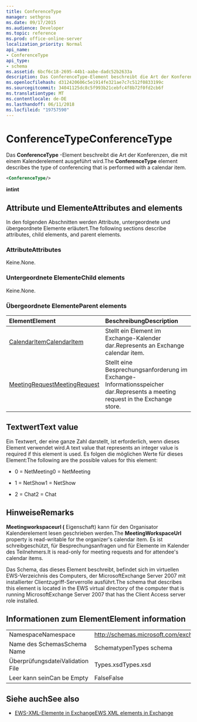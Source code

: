 ```yaml
---
title: ConferenceType
manager: sethgros
ms.date: 09/17/2015
ms.audience: Developer
ms.topic: reference
ms.prod: office-online-server
localization_priority: Normal
api_name:
- ConferenceType
api_type:
- schema
ms.assetid: 6bcf6c18-2695-44b1-aabe-dadc52b2633a
description: Das ConferenceType-Element beschreibt die Art der Konferenzen, die mit einem Kalenderelement ausgeführt wird.
ms.openlocfilehash: d312420606c5e1914fe321ae7c7c512f0833199c
ms.sourcegitcommit: 34041125dc8c5f993b21cebfc4f8b72f0fd2cb6f
ms.translationtype: MT
ms.contentlocale: de-DE
ms.lasthandoff: 06/11/2018
ms.locfileid: "19757590"
---
```

# <a name="conferencetype"></a><span data-ttu-id="bec88-103">ConferenceType</span><span class="sxs-lookup"><span data-stu-id="bec88-103">ConferenceType</span></span>

<span data-ttu-id="bec88-104">Das **ConferenceType** -Element beschreibt die Art der Konferenzen, die mit einem Kalenderelement ausgeführt wird.</span><span class="sxs-lookup"><span data-stu-id="bec88-104">The **ConferenceType** element describes the type of conferencing that is performed with a calendar item.</span></span> 
  
```xml
<ConferenceType/>
```

 <span data-ttu-id="bec88-105">**int**</span><span class="sxs-lookup"><span data-stu-id="bec88-105">**int**</span></span>
## <a name="attributes-and-elements"></a><span data-ttu-id="bec88-106">Attribute und Elemente</span><span class="sxs-lookup"><span data-stu-id="bec88-106">Attributes and elements</span></span>

<span data-ttu-id="bec88-107">In den folgenden Abschnitten werden Attribute, untergeordnete und übergeordnete Elemente erläutert.</span><span class="sxs-lookup"><span data-stu-id="bec88-107">The following sections describe attributes, child elements, and parent elements.</span></span>
  
### <a name="attributes"></a><span data-ttu-id="bec88-108">Attribute</span><span class="sxs-lookup"><span data-stu-id="bec88-108">Attributes</span></span>

<span data-ttu-id="bec88-109">Keine.</span><span class="sxs-lookup"><span data-stu-id="bec88-109">None.</span></span>
  
### <a name="child-elements"></a><span data-ttu-id="bec88-110">Untergeordnete Elemente</span><span class="sxs-lookup"><span data-stu-id="bec88-110">Child elements</span></span>

<span data-ttu-id="bec88-111">Keine.</span><span class="sxs-lookup"><span data-stu-id="bec88-111">None.</span></span>
  
### <a name="parent-elements"></a><span data-ttu-id="bec88-112">Übergeordnete Elemente</span><span class="sxs-lookup"><span data-stu-id="bec88-112">Parent elements</span></span>

|<span data-ttu-id="bec88-113">**Element**</span><span class="sxs-lookup"><span data-stu-id="bec88-113">**Element**</span></span>|<span data-ttu-id="bec88-114">**Beschreibung**</span><span class="sxs-lookup"><span data-stu-id="bec88-114">**Description**</span></span>|
|:-----|:-----|
|[<span data-ttu-id="bec88-115">CalendarItem</span><span class="sxs-lookup"><span data-stu-id="bec88-115">CalendarItem</span></span>](calendaritem.md) <br/> |<span data-ttu-id="bec88-116">Stellt ein Element im Exchange-Kalender dar.</span><span class="sxs-lookup"><span data-stu-id="bec88-116">Represents an Exchange calendar item.</span></span>  <br/> |
|[<span data-ttu-id="bec88-117">MeetingRequest</span><span class="sxs-lookup"><span data-stu-id="bec88-117">MeetingRequest</span></span>](meetingrequest.md) <br/> |<span data-ttu-id="bec88-118">Stellt eine Besprechungsanforderung im Exchange-Informationsspeicher dar.</span><span class="sxs-lookup"><span data-stu-id="bec88-118">Represents a meeting request in the Exchange store.</span></span>  <br/> |
   
## <a name="text-value"></a><span data-ttu-id="bec88-119">Textwert</span><span class="sxs-lookup"><span data-stu-id="bec88-119">Text value</span></span>

<span data-ttu-id="bec88-120">Ein Textwert, der eine ganze Zahl darstellt, ist erforderlich, wenn dieses Element verwendet wird.</span><span class="sxs-lookup"><span data-stu-id="bec88-120">A text value that represents an integer value is required if this element is used.</span></span> <span data-ttu-id="bec88-121">Es folgen die möglichen Werte für dieses Element:</span><span class="sxs-lookup"><span data-stu-id="bec88-121">The following are the possible values for this element:</span></span>
  
- <span data-ttu-id="bec88-122">0 = NetMeeting</span><span class="sxs-lookup"><span data-stu-id="bec88-122">0 = NetMeeting</span></span>
    
- <span data-ttu-id="bec88-123">1 = NetShow</span><span class="sxs-lookup"><span data-stu-id="bec88-123">1 = NetShow</span></span>
    
- <span data-ttu-id="bec88-124">2 = Chat</span><span class="sxs-lookup"><span data-stu-id="bec88-124">2 = Chat</span></span>
    
## <a name="remarks"></a><span data-ttu-id="bec88-125">Hinweise</span><span class="sxs-lookup"><span data-stu-id="bec88-125">Remarks</span></span>

<span data-ttu-id="bec88-126">**Meetingworkspaceurl (** Eigenschaft) kann für den Organisator Kalenderelement lesen geschrieben werden.</span><span class="sxs-lookup"><span data-stu-id="bec88-126">The **MeetingWorkspaceUrl** property is read-writable for the organizer's calendar item.</span></span> <span data-ttu-id="bec88-127">Es ist schreibgeschützt, für Besprechungsanfragen und für Elemente im Kalender des Teilnehmers.</span><span class="sxs-lookup"><span data-stu-id="bec88-127">It is read-only for meeting requests and for attendee's calendar items.</span></span> 
  
<span data-ttu-id="bec88-128">Das Schema, das dieses Element beschreibt, befindet sich im virtuellen EWS-Verzeichnis des Computers, der MicrosoftExchange Server 2007 mit installierter Clientzugriff-Serverrolle ausführt.</span><span class="sxs-lookup"><span data-stu-id="bec88-128">The schema that describes this element is located in the EWS virtual directory of the computer that is running MicrosoftExchange Server 2007 that has the Client Access server role installed.</span></span> 
  
## <a name="element-information"></a><span data-ttu-id="bec88-129">Informationen zum Element</span><span class="sxs-lookup"><span data-stu-id="bec88-129">Element information</span></span>

|||
|:-----|:-----|
|<span data-ttu-id="bec88-130">Namespace</span><span class="sxs-lookup"><span data-stu-id="bec88-130">Namespace</span></span>  <br/> |http://schemas.microsoft.com/exchange/services/2006/types  <br/> |
|<span data-ttu-id="bec88-131">Name des Schemas</span><span class="sxs-lookup"><span data-stu-id="bec88-131">Schema Name</span></span>  <br/> |<span data-ttu-id="bec88-132">Schematypen</span><span class="sxs-lookup"><span data-stu-id="bec88-132">Types schema</span></span>  <br/> |
|<span data-ttu-id="bec88-133">Überprüfungsdatei</span><span class="sxs-lookup"><span data-stu-id="bec88-133">Validation File</span></span>  <br/> |<span data-ttu-id="bec88-134">Types.xsd</span><span class="sxs-lookup"><span data-stu-id="bec88-134">Types.xsd</span></span>  <br/> |
|<span data-ttu-id="bec88-135">Leer kann sein</span><span class="sxs-lookup"><span data-stu-id="bec88-135">Can be Empty</span></span>  <br/> |<span data-ttu-id="bec88-136">False</span><span class="sxs-lookup"><span data-stu-id="bec88-136">False</span></span>  <br/> |
   
## <a name="see-also"></a><span data-ttu-id="bec88-137">Siehe auch</span><span class="sxs-lookup"><span data-stu-id="bec88-137">See also</span></span>



- [<span data-ttu-id="bec88-138">EWS-XML-Elemente in Exchange</span><span class="sxs-lookup"><span data-stu-id="bec88-138">EWS XML elements in Exchange</span></span>](ews-xml-elements-in-exchange.md)

